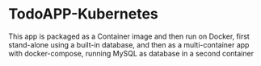 # TodoAPP-Kubernetes
This app is packaged as a Container image and then run on Docker, first stand-alone using a built-in database, and then as a multi-container app with docker-compose, running MySQL as database in a second container
